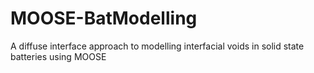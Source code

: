 # MOOSE-BatModelling
A diffuse interface approach to modelling interfacial voids in solid state batteries using MOOSE
